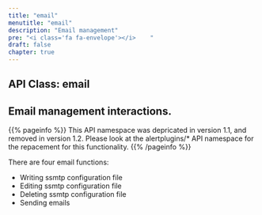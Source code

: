 ```yaml
---
title: "email"
menutitle: "email"
description: "Email management"
pre: "<i class='fa fa-envelope'></i>	"
draft: false
chapter: true
---
```


## API Class: email
## Email management interactions.

{{% pageinfo %}}
This API namespace was depricated in version 1.1, and removed in version 1.2. 
Please look at the alertplugins/* API namespace for the repacement for this functionality.
{{% /pageinfo %}}

There are four email functions:

 * Writing ssmtp configuration file
 * Editing ssmtp configuration file
 * Deleting ssmtp configuration file
 * Sending emails
